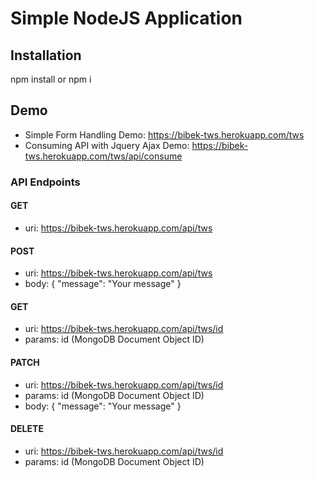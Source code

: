 # Simple NodeJS Application

## Installation
  npm install or npm i

## Demo
  - Simple Form Handling Demo: https://bibek-tws.herokuapp.com/tws
  - Consuming API with Jquery Ajax Demo: https://bibek-tws.herokuapp.com/tws/api/consume

### API Endpoints

#### GET
  - uri: https://bibek-tws.herokuapp.com/api/tws
  
#### POST
  - uri: https://bibek-tws.herokuapp.com/api/tws
  - body: { "message": "Your message" }
  
#### GET
  - uri: https://bibek-tws.herokuapp.com/api/tws/id
  - params: id (MongoDB Document Object ID)

#### PATCH
  - uri: https://bibek-tws.herokuapp.com/api/tws/id
  - params: id (MongoDB Document Object ID)
  - body: { "message": "Your message" }

#### DELETE
  - uri: https://bibek-tws.herokuapp.com/api/tws/id
  - params: id (MongoDB Document Object ID)

